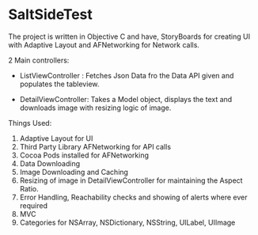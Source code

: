 # SaltSideTest

The project is written in Objective C and have, StoryBoards for creating UI with Adaptive Layout and AFNetworking for Network calls.

2 Main controllers:

- ListViewController : Fetches Json Data fro the Data API given and populates the tableview.

- DetailViewController: Takes a Model object, displays the text and downloads image with resizing logic of image.

Things Used:
1. Adaptive Layout for UI
2. Third Party Library AFNetworking for API calls 
3. Cocoa Pods installed for AFNetworking 
4. Data Downloading
5. Image Downloading and Caching
6. Resizing of image in DetailViewController for maintaining the Aspect Ratio.
7. Error Handling, Reachability checks and showing of alerts where ever required
8. MVC
9. Categories for NSArray, NSDictionary, NSString, UILabel, UIImage
